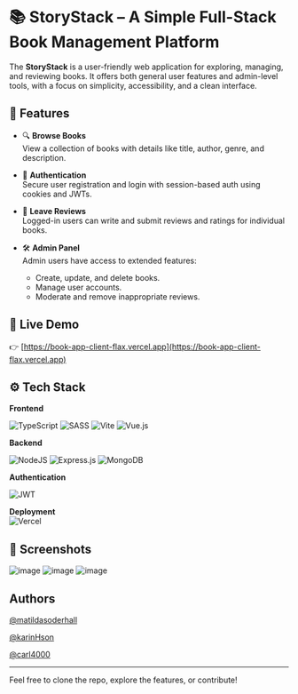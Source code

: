 # 📚 StoryStack – A Simple Full-Stack Book Management Platform

The **StoryStack** is a user-friendly web application for exploring, managing, and reviewing books. It offers both general user features and admin-level tools, with a focus on simplicity, accessibility, and a clean interface.

## 🌟 Features

- 🔍 **Browse Books**  
  View a collection of books with details like title, author, genre, and description.

- 🔐 **Authentication**  
  Secure user registration and login with session-based auth using cookies and JWTs.

- 📝 **Leave Reviews**  
  Logged-in users can write and submit reviews and ratings for individual books.

- 🛠️ **Admin Panel**  
  Admin users have access to extended features:
  - Create, update, and delete books.
  - Manage user accounts.
  - Moderate and remove inappropriate reviews.
 
## 🚀 Live Demo

👉 [https://book-app-client-flax.vercel.app](https://book-app-client-flax.vercel.app)


## ⚙️ Tech Stack

**Frontend**

![TypeScript](https://img.shields.io/badge/typescript-%23007ACC.svg?style=for-the-badge&logo=typescript&logoColor=white)
![SASS](https://img.shields.io/badge/SASS-hotpink.svg?style=for-the-badge&logo=SASS&logoColor=white)
![Vite](https://img.shields.io/badge/vite-%23646CFF.svg?style=for-the-badge&logo=vite&logoColor=white)
![Vue.js](https://img.shields.io/badge/vuejs-%2335495e.svg?style=for-the-badge&logo=vuedotjs&logoColor=%234FC08D) 

**Backend** 

![NodeJS](https://img.shields.io/badge/node.js-6DA55F?style=for-the-badge&logo=node.js&logoColor=white)
![Express.js](https://img.shields.io/badge/express.js-%23404d59.svg?style=for-the-badge&logo=express&logoColor=%2361DAFB)
![MongoDB](https://img.shields.io/badge/MongoDB-%234ea94b.svg?style=for-the-badge&logo=mongodb&logoColor=white)

**Authentication** 

![JWT](https://img.shields.io/badge/JWT-black?style=for-the-badge&logo=JSON%20web%20tokens)

**Deployment**  
![Vercel](https://img.shields.io/badge/vercel-%23000000.svg?style=for-the-badge&logo=vercel&logoColor=white)


## 📸 Screenshots
![image](https://github.com/user-attachments/assets/bca1c366-448f-4c6b-be0d-f601f0de88ff)
![image](https://github.com/user-attachments/assets/3a76c99f-d430-43f8-b822-5cef42804b49)
![image](https://github.com/user-attachments/assets/cabdfa7f-db64-4025-a0f0-2ac851a12c97)





## Authors

[@matildasoderhall](https://github.com/matildasoderhall)

[@karinHson](https://github.com/KarinHson)

[@carl4000](https://github.com/Carl4000)

---

Feel free to clone the repo, explore the features, or contribute!
